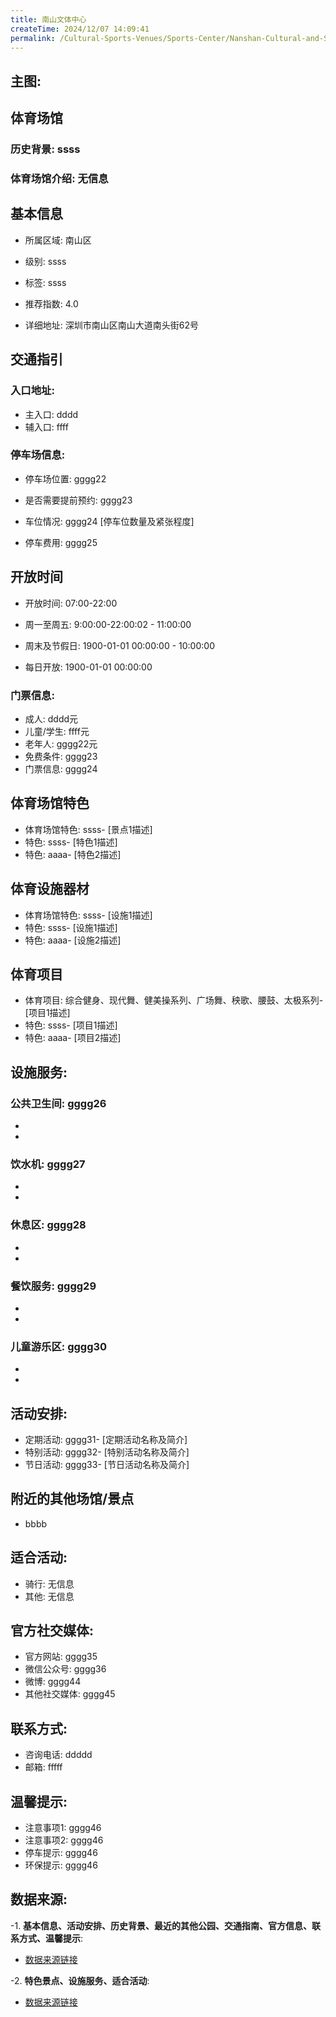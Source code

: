 ```yaml
---
title: 南山文体中心
createTime: 2024/12/07 14:09:41
permalink: /Cultural-Sports-Venues/Sports-Center/Nanshan-Cultural-and-Sports-Center/
---
```


## 主图:
<ImageCard
image="https://www.sztyzx.com.cn/public/uploads/images/20240326/2f25e8521cf7b0a61acfd3518543449f.png"
title= "南山文体中心"
description= "ssss"
date="2024/12/07"
href="/"
author="sunshang-hl"
/>
## 体育场馆
### 历史背景: ssss
### 体育场馆介绍: 无信息
## 基本信息

- 所属区域: 南山区

- 级别: ssss

- 标签: ssss

- 推荐指数: 4.0

- 详细地址: 深圳市南山区南山大道南头街62号

## 交通指引

### 入口地址:
- 主入口: dddd
- 辅入口: ffff
### 停车场信息:
- 停车场位置: gggg22

- 是否需要提前预约: gggg23

- 车位情况: gggg24 [停车位数量及紧张程度]

- 停车费用: gggg25

## 开放时间
- 开放时间: 07:00-22:00

- 周一至周五: 9:00:00-22:00:02 - 11:00:00
- 周末及节假日: 1900-01-01 00:00:00 - 10:00:00
- 每日开放: 1900-01-01 00:00:00

### 门票信息:
- 成人: dddd元
- 儿童/学生: ffff元
- 老年人: gggg22元
- 免费条件: gggg23
- 门票信息: gggg24
## 体育场馆特色
- 体育场馆特色: ssss- [景点1描述]
- 特色: ssss- [特色1描述]
- 特色: aaaa- [特色2描述]
## 体育设施器材
- 体育场馆特色: ssss- [设施1描述]
- 特色: ssss- [设施1描述]
- 特色: aaaa- [设施2描述]
## 体育项目
- 体育项目: 综合健身、现代舞、健美操系列、广场舞、秧歌、腰鼓、太极系列- [项目1描述]
- 特色: ssss- [项目1描述]
- 特色: aaaa- [项目2描述]
## 设施服务:
### 公共卫生间: gggg26
- 
- 
### 饮水机: gggg27
- 
- 
### 休息区: gggg28
- 
- 
### 餐饮服务: gggg29
- 
- 
### 儿童游乐区: gggg30
- 
- 
## 活动安排:
- 定期活动: gggg31- [定期活动名称及简介]
- 特别活动: gggg32- [特别活动名称及简介]
- 节日活动: gggg33- [节日活动名称及简介]
## 附近的其他场馆/景点
- bbbb

## 适合活动:
- 骑行: 无信息
- 其他: 无信息

## 官方社交媒体:
- 官方网站: gggg35
- 微信公众号: gggg36
- 微博: gggg44
- 其他社交媒体: gggg45

## 联系方式:
- 咨询电话: ddddd 
- 邮箱: fffff

## 温馨提示:
- 注意事项1: gggg46
- 注意事项2: gggg46
- 停车提示: gggg46
- 环保提示: gggg46

## 数据来源:
-1. **基本信息、活动安排、历史背景、最近的其他公园、交通指南、官方信息、联系方式、温馨提示**:
- [数据来源链接](http://wtl.sz.gov.cn/ggfw/tyl/zytycgylb/index.html)

-2. **特色景点、设施服务、适合活动**:
- [数据来源链接](http://wtl.sz.gov.cn/ggfw/tyl/zytycgylb/index.html)

